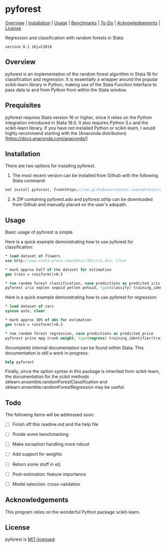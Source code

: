
pyforest
=================================

[Overview](#overview)
| [Installation](#installation)
| [Usage](#usage)
| [Benchmarks](#benchmarks)
| [To-Do](#todo)
| [Acknowledgements](#acknowledgements)
| [License](#license)

Regression and classification with random forests in Stata

`version 0.1 16jul2019`


Overview
---------------------------------

pyforest is an implementation of the random forest algorithm in Stata 16 for classification and regression. It is essentially a wrapper around the popular scikit-learn library in Python, making use of the Stata Function Interface to pass data to and from Python from within the Stata window. 


Prequisites
---------------------------------

pyforest requires Stata version 16 or higher, since it relies on the Python integration introduced in Stata 16.0. It also requires Python 3.x and the scikit-learn library. If you have not installed Python or scikit-learn, I would highly recommend starting with the (Anaconda distribution)[https://docs.anaconda.com/anaconda/]


Installation
---------------------------------

There are two options for installing pyforest.

1. The most recent version can be installed from Github with the following Stata command:

```stata
net install pyforest, from(https://raw.githubusercontent.com/mdroste/stata-pyforest/master/)
```

2. A ZIP containing pyforest.ado and pyforest.sthlp can be downloaded from Github and manually placed on the user's adopath.


Usage
---------------------------------

Basic usage of pyforest is simple. 

Here is a quick example demonstrating how to use pyforest for classification:

```stata
* load dataset of flowers
use http://www.stata-press.com/data/r10/iris.dta, clear

* mark approx half of the dataset for estimation
gen train = runiform()<0.5

* run random forest classification, save predictions as predicted_iris
pyforest iris seplen sepwid petlen petwid, type(classify) training_identifier(train) save_prediction(predicted_iris)
```

Here is a quick example demonstrating how to use pyforest for regression:

```stata
* load dataset of cars
sysuse auto, clear

* mark approx 30% of obs for estimation
gen train = runiform()<0.3

* run random forest regression, save predictions as predicted_price
pyforest price mpg trunk weight, type(regress) training_identifier(train) save_prediction(predicted_price)
```

(Incomplete) internal documentation can be found within Stata. This documentation is still a work in progress:
```stata
help pyforest
```

Finally, since the option syntax in this package is inherited from scikit-learn, the documentation for the scikit methods sklearn.ensemble.randomForestClassification and sklearn.ensemble.randomForestRegression may be useful. 

  
Todo
---------------------------------

The following items will be addressed soon:

- [ ] Finish off this readme.md and the help file
- [ ] Proide some benchmarking
- [ ] Make exception handling more robust
- [ ] Add support for weights
- [ ] Return some stuff in e()
- [ ] Post-estimation: feature importance
- [ ] Model selection: cross-validation


Acknowledgements
---------------------------------

This program relies on the wonderful Python package scikit-learn.


License
---------------------------------

pyforest is [MIT-licensed](https://github.com/mdroste/stata-pyforest/blob/master/LICENSE).
